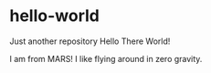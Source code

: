 # hello-world
Just another repository
Hello There World!

I am from MARS!  I like flying around in zero gravity.
